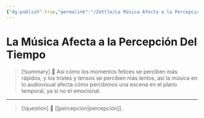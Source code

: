```yaml
---
{"dg-publish":true,"permalink":"/Zettle/La Música Afecta a la Percepción Del Tiempo/","title":"La música afecta a la percepción del tiempo","created":"Monday, 2023-10-02, 2:28:46 pm","updated":"2023-10-02T14:30"}
---
```



# La Música Afecta a la Percepción Del Tiempo

> [!summary] 🧠
> Así cómo los momentos felices se perciben más rápidos, y los tristes y tensos se perciben más lentos, así la música en lo audiovisual afecta cómo percibimos una escena en el plano temporal, ya si no el emocional.

- - - 
> [!question] 🔗
> [[percepción\|percepción]]
> .
